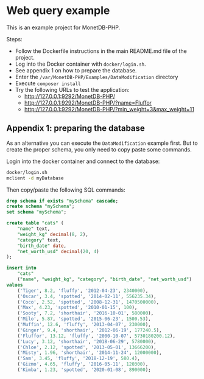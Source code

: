 Web query example
=================

This is an example project for MonetDB-PHP.

Steps:

- Follow the Dockerfile instructions in the main README.md file of the project.
- Log into the Docker container with `docker/login.sh`.
- See appendix 1 on how to prepare the database.
- Enter the `/var/MonetDB-PHP/Examples/DataModification` directory
- Execute `composer install`
- Try the following URLs to test the application:
  - http://127.0.0.1:9292/MonetDB-PHP/
  - http://127.0.0.1:9292/MonetDB-PHP/?name=Fluffor
  - http://127.0.0.1:9292/MonetDB-PHP/?min_weight=3&max_weight=11

## Appendix 1: preparing the database

As an alternative you can execute the `DataModification` example first. But to create the proper schema, you only need to copy paste some commands.

Login into the docker container and connect to the database:

```bash
docker/login.sh
mclient -d myDatabase
```

Then copy/paste the following SQL commands:

```sql
drop schema if exists "mySchema" cascade;
create schema "mySchema";
set schema "mySchema";

create table "cats" (
    "name" text,
    "weight_kg" decimal(8, 2),
    "category" text,
    "birth_date" date,
    "net_worth_usd" decimal(20, 4)
);

insert into
    "cats"
    ("name", "weight_kg", "category", "birth_date", "net_worth_usd")
values
    ('Tiger', 8.2, 'fluffy', '2012-04-23', 2340000),
    ('Oscar', 3.4, 'spotted', '2014-02-11', 556235.34),
    ('Coco', 2.52, 'spotted', '2008-12-31', 1470500000),
    ('Max', 4.23, 'spotted', '2010-01-15', 100),
    ('Sooty', 7.2, 'shorthair', '2016-10-01', 580000),
    ('Milo', 5.87, 'spotted', '2015-06-23', 1500.53),
    ('Muffin', 12.6, 'fluffy', '2013-04-07', 230000),
    ('Ginger', 9.4, 'shorthair', '2012-06-19', 177240.5),
    ('Fluffor', 13.12, 'fluffy', '2000-10-07', 5730180200.12),
    ('Lucy', 3.12, 'shorthair', '2018-06-29', 5780000),
    ('Chloe', 2.12, 'spotted', '2013-05-01', 13666200),
    ('Misty', 1.96, 'shorthair', '2014-11-24', 12000000),
    ('Sam', 3.45, 'fluffy', '2018-12-19', 580.4),
    ('Gizmo', 4.65, 'fluffy', '2016-05-11', 120300),
    ('Kimba', 1.23, 'spotted', '2020-01-08', 890000);
```
